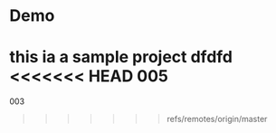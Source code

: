 # Demo
this ia a sample project
dfdfd
<<<<<<< HEAD
005
=======
003
>>>>>>> refs/remotes/origin/master
